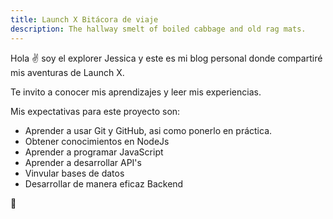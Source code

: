 ```yaml
---
title: Launch X Bitácora de viaje
description: The hallway smelt of boiled cabbage and old rag mats.
---
```


Hola ✌️  soy el explorer Jessica y este es mi blog personal donde compartiré mis aventuras de Launch X.

Te invito a conocer mis aprendizajes y leer mis experiencias.

Mis expectativas para este proyecto son:
  * Aprender a usar Git y GitHub, asi como ponerlo en práctica.
  * Obtener conocimientos en NodeJs
  * Aprender a programar JavaScript
  * Aprender a desarrollar API's
  * Vinvular bases de datos
  * Desarrollar de manera eficaz Backend

🚀
